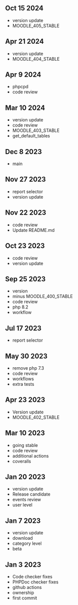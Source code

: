 ## Oct 15 2024

* version update
* MOODLE_405_STABLE

## Apr 21 2024

* version update
* MOODLE_404_STABLE

## Apr 9 2024

* phpcpd
* code review

## Mar 10 2024

* version update
* code review
* MOODLE_403_STABLE
* get_default_tables

## Dec 8 2023

* main

## Nov 27 2023

* report selector
* version update

## Nov 22 2023

* code review
* Update README.md

## Oct 23 2023

* code review
* version update

## Sep 25 2023

* version
* minus MOODLE_400_STABLE
* code review
* php 8.2
* workflow

## Jul 17 2023

* report selector

## May 30 2023

* remove php 7.3
* code review
* workflows
* extra tests

## Apr 23 2023

* Version update
* MOODLE_402_STABLE

## Mar 10 2023

* going stable
* code review
* additional actions
* coveralls

## Jan 20 2023

* version update
* Release candidate
* events review
* user level

## Jan 7 2023

* version update
* download
* category level
* beta

## Jan 3 2023

* Code checker fixes
* PHPDoc checker fixes
* github actions
* ownership
* first commit
